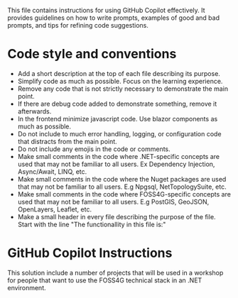 This file contains instructions for using GitHub Copilot effectively. 
It provides guidelines on how to write prompts, examples of good and bad prompts, and tips for refining code suggestions.
# Code style and conventions
- Add a short description at the top of each file describing its purpose.
- Simplify code as much as possible. Focus on the learning experience.
- Remove any code that is not strictly necessary to demonstrate the main point.
- If there are debug code added to demonstrate something, remove it afterwards.
- In the frontend minimize javascript code. Use blazor components as much as possible.
- Do not include to much error handling, logging, or configuration code that distracts from the main point.
- Do not include any emojis in the code or comments.
- Make small comments in the code where .NET-specific concepts are used that may not be familiar to all users. Ex Dependency Injection, Async/Await, LINQ, etc.
- Make small comments in the code where the Nuget packages are used that may not be familiar to all users. E.g Npgsql, NetTopologySuite, etc.
- Make small comments in the code where FOSS4G-specific concepts are used that may not be familiar to all users. E.g PostGIS, GeoJSON, OpenLayers, Leaflet, etc.
- Make a small header in every file describing the purpose of the file. Start with the line  "The functionallity in this file is:"

# GitHub Copilot Instructions
This solution include a number of projects that will be used in a workshop for people that want to use the FOSS4G technical stack
in an .NET environment.
